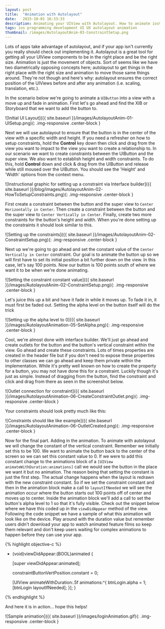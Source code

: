 ```yaml
---
layout: post
title:  "Animation with Autolayout" 
date:   2015-10-01 16:33:33
description: Animating your UIView with Autolayout. How to animate ios9 uiviews using autolayout with objective-c and xcode. How to setup constraints using interface builder.
tags: ios programming development UI UX autolayout animation
thumbnail: /images/AutolayoutAnim-03-ConstraintSetup.png
---
```


Lots of apps take advantage of autolayout, and if your app isn't currently you really should check out implementing it. Autolayout is a great tool for getting all your UIView components to be in the right place and be the right size. Animation is just the movement of objects. Sort of seems like we have two diametrically opposing concepts here; autolayout to get things in the right place with the right size and animation to move those same things around. They're not though and here's why: autolayout ensures the correct position of the UIViews before and after any animation (i.e. scaling, translation, etc.). 

In the scenario below we're going to animate a `UIButton` into a view with a move up and fade in animation. First let's go ahead and find the XIB or Storyboard that we want to add the button to.

![Initial UI Layout]({{ site.baseurl }}/images/AutolayoutAnim-01-UISetup.png){: .img-responsive .center-block }

Next we will use autolayout to ensure that the button is in the center of the view with a specific width and height. If you need a refresher on how to setup constraints, hold the **Control** key down then click and drag from the view you want to impact to the view you want to create a relationship to. In our scenario we want to create constraints between the UIButton and the super view. We also want to establish height and width constraints. To do this, hold **Control** down and click & drag from the UIButton and release while still moused over the UIButton. You should see the 'Height' and 'Width' options from the context menu.

![Instructional graphic for setting up a constraint via Interface builder]({{ site.baseurl }}/blog/images/AutolayoutAnim-02-HowToSetupConstraints.png){: .img-responsive .center-block }

First create a constraint between the button and the super view to `Center Horizontally in Center`. Then create a constraint between the button and the super view to `Center Vertically in Center`. Finally, create two more constraints for the button's height and width. When you're done setting up the constraints it should look similar to this. 

![Setting up the constraints]({{ site.baseurl }}/images/AutolayoutAnim-02-ConstraintSetup.png){: .img-responsive .center-block }

Next up we're going to go ahead and set the constant value of the `Center Vertically in Center` constraint. Our goal is to animate the button up so we will first have to set its initial position a bit further down on the view. In this case, let's say 100 points. Now our button is 100 points south of where we want it to be when we're done animating. 

![Setting the constraint constant value]({{ site.baseurl }}/images/AutolayoutAnim-02-ConstraintSetup.png){: .img-responsive .center-block }

Let's juice this up a bit and have it fade in while it moves up. To fade it in, it must first be faded out. Setting the alpha level on the button itself will do the trick

![Setting up the alpha level to 0]({{ site.baseurl }}/images/AutolayoutAnimation-05-SetAlpha.png){: .img-responsive .center-block }

Cool, we're almost done with interface builder. We'll just go ahead and create outlets for the button and the button's vertical constraint within the view. Go ahead and create these constraints. Lots of times properties are created in the header file but if you don't need to expose these properties to other classes we can go ahead and keep them private within the implementation. While it's pretty well known on how to create the property for a button, you may not have done this for a constraint. Luckily though it's just as simple. Instead of dragging from the button, find the constraint and click and drag from there as seen in the screenshot below.

![Outlet connection for constraint]({{ site.baseurl }}/images/AutolayoutAnimation-06-CreateConstraintOutlet.png){: .img-responsive .center-block }

Your constraints should look pretty much like this:

![Constraints should like like example]({{ site.baseurl }}/images/AutolayoutAnimation-06-OutletCreated.png){: .img-responsive .center-block }

Now for the final part. Adding in the animation. To animate with autolayout we will change the constant of the vertical constraint. Remember we initially set this to be 100. We want to animate the button back to the center of the screen so we can set this constant value to 0. If we were to add this constant change to the animations block of a `[UIView animateWithDuration:animations]` call we would see the button in the place we want it but no animation. The reason being that setting the constant is just the first step. The actual change happens when the layout is redrawn with the new constraint constant. So if we set the constraint constant and then in the animation block make a call to `layoutIfNeeded` we will see the animation occur where the button starts out 100 points off of center and moves up to center. Inside the animation block we'll add a call to set the button's alpha level to 1 so that it's fully visible. Check out the snippet below where we have this coded up in the `viewDidAppear` method of the view. Following the code snippet we have a sample of what this animation will look like on the device. Play around with the duration value but remember users didn't download your app to watch animated feature films so keep them relevant and don't keep users waiting for complex animations to happen before they can use your app.

{% highlight objective-c %}

- (void)viewDidAppear:(BOOL)animated {
    
    [super viewDidAppear:animated];
    
    constraintButtonVertPosition.constant = 0;

    [UIView animateWithDuration:.5f animations:^{
        btnLogin.alpha = 1;
        [btnLogin layoutIfNeeded];
    }];
}

{% endhighlight %}

And here it is in action... hope this helps!

![Sample animation]({{ site.baseurl }}/images/loginAnimation.gif){: .img-responsive .center-block }

